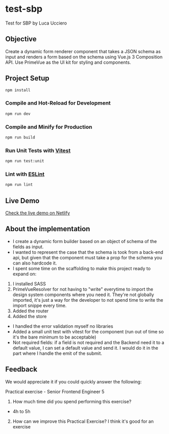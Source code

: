 # test-sbp

Test for SBP by Luca Ucciero

## Objective

Create a dynamic form renderer component that takes a JSON schema as input and
renders a form based on the schema using Vue.js 3 Composition API. Use PrimeVue as
the UI kit for styling and components.

## Project Setup

```sh
npm install
```

### Compile and Hot-Reload for Development

```sh
npm run dev
```

### Compile and Minify for Production

```sh
npm run build
```

### Run Unit Tests with [Vitest](https://vitest.dev/)

```sh
npm run test:unit
```

### Lint with [ESLint](https://eslint.org/)

```sh
npm run lint
```
## Live Demo
[Check the live demo on Netlify](https://incomparable-selkie-bed6c6.netlify.app/)

## About the implementation

- I create a dynamic form builder based on an object of schema of the fields as input.
- I wanted to represent the case that the schema is took from a back-end api, but given that the component must take a prop for the schema you can also hardcode it.
- I spent some time on the scaffolding to make this project ready to expand on:
1. I installed SASS
2. PrimeVueResolver for not having to "write" everytime to import the design system components where you need it. They're not globally imported, it's just a way for the developer to not spend time to write the import snippe every time.
3. Added the router
4. Added the store
- I handled the error validation myself no libraries
- Added a small unit test with vitest for the component (run out of time so it's the bare minimum to be acceptable)
- Not required fields: if a field is not required and the Backend need it to a default value, I can set a default value and send it. I would do it in the part where I handle the emit of the submit.

## Feedback

We would appreciate it if you could quickly answer the following:

Practical exercise - Senior Frontend Engineer 5

1. How much time did you spend performing this exercise?

-   4h to 5h

2. How can we improve this Practical Exercise?
   I think it's good for an exercise
